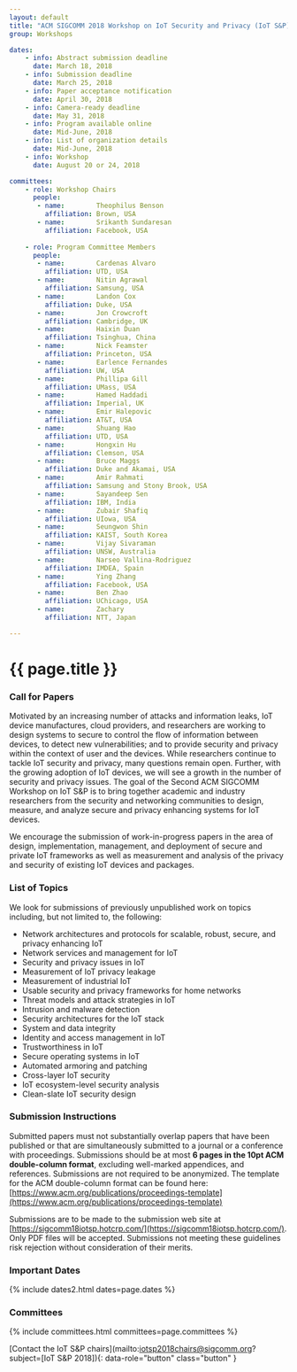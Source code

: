 ```yaml
---
layout: default
title: "ACM SIGCOMM 2018 Workshop on IoT Security and Privacy (IoT S&P)"
group: Workshops

dates:
    - info: Abstract submission deadline
      date: March 18, 2018
    - info: Submission deadline
      date: March 25, 2018
    - info: Paper acceptance notification
      date: April 30, 2018
    - info: Camera-ready deadline
      date: May 31, 2018
    - info: Program available online
      date: Mid-June, 2018
    - info: List of organization details
      date: Mid-June, 2018
    - info: Workshop
      date: August 20 or 24, 2018

committees:
    - role: Workshop Chairs
      people:
       - name:        Theophilus Benson
         affiliation: Brown, USA
       - name:        Srikanth Sundaresan
         affiliation: Facebook, USA
         
    - role: Program Committee Members
      people:
       - name:        Cardenas Alvaro
         affiliation: UTD, USA
       - name:        Nitin Agrawal
         affiliation: Samsung, USA
       - name:        Landon Cox
         affiliation: Duke, USA
       - name:        Jon Crowcroft  
         affiliation: Cambridge, UK
       - name:        Haixin Duan
         affiliation: Tsinghua, China
       - name:        Nick Feamster
         affiliation: Princeton, USA
       - name:        Earlence Fernandes
         affiliation: UW, USA
       - name:        Phillipa Gill
         affiliation: UMass, USA
       - name:        Hamed Haddadi
         affiliation: Imperial, UK
       - name:        Emir Halepovic
         affiliation: AT&T, USA
       - name:        Shuang Hao  
         affiliation: UTD, USA
       - name:        Hongxin Hu 
         affiliation: Clemson, USA
       - name:        Bruce Maggs
         affiliation: Duke and Akamai, USA
       - name:        Amir Rahmati 
         affiliation: Samsung and Stony Brook, USA
       - name:        Sayandeep Sen
         affiliation: IBM, India
       - name:        Zubair Shafiq 
         affiliation: UIowa, USA
       - name:        Seungwon Shin
         affiliation: KAIST, South Korea
       - name:        Vijay Sivaraman  
         affiliation: UNSW, Australia
       - name:        Narseo Vallina-Rodriguez   
         affiliation: IMDEA, Spain
       - name:        Ying Zhang
         affiliation: Facebook, USA
       - name:        Ben Zhao 
         affiliation: UChicago, USA
       - name:        Zachary
         affiliation: NTT, Japan

---
```


# {{ page.title }}

### Call for Papers
Motivated by an increasing number of attacks and information leaks, IoT device manufactures, cloud providers, and researchers are working to design systems to secure to control the flow of information between devices, to detect new vulnerabilities; and to provide security and privacy within the context of user and the devices. While researchers continue to tackle IoT security and privacy, many questions remain open. Further, with the growing adoption of IoT devices, we will see a growth in the number of security and privacy issues. The goal of the Second ACM SIGCOMM Workshop on IoT S&P is to bring together academic and industry researchers from the security and networking communities to design, measure, and analyze secure and privacy enhancing systems for IoT devices.

We encourage the submission of work-in-progress papers in the area of design, implementation, management, and deployment of secure and private IoT frameworks as well as measurement and analysis of the privacy and security of existing IoT devices and packages. 


### List of Topics
We look for submissions of previously unpublished work on topics including, but not limited to, the following: 

- Network architectures and protocols for scalable, robust, secure, and privacy enhancing IoT
- Network services and management for IoT
- Security and privacy issues in IoT
- Measurement of IoT privacy leakage
- Measurement of industrial IoT
- Usable security and privacy frameworks for home networks
- Threat models and attack strategies in IoT
- Intrusion and malware detection
- Security architectures for the IoT stack
- System and data integrity
- Identity and access management in IoT
- Trustworthiness in IoT
- Secure operating systems in IoT
- Automated armoring and patching
- Cross-layer IoT security
- IoT ecosystem-level security analysis
- Clean-slate IoT security design


### Submission Instructions
Submitted papers must not substantially overlap papers that have been published or that are simultaneously submitted to a journal or a conference with proceedings. Submissions should be at most **6 pages in the 10pt ACM double-column format**, excluding well-marked appendices, and references. Submissions are not required to be anonymized. The template for the ACM double-column format can be found here: [https://www.acm.org/publications/proceedings-template](https://www.acm.org/publications/proceedings-template)

Submissions are to be made to the submission web site at [https://sigcomm18iotsp.hotcrp.com/](https://sigcomm18iotsp.hotcrp.com/). Only PDF files will be accepted. Submissions not meeting these guidelines risk rejection without consideration of their merits. 

### Important Dates

{% include dates2.html dates=page.dates %}

### Committees

{% include committees.html committees=page.committees %}

[Contact the IoT S&P chairs](mailto:iotsp2018chairs@sigcomm.org?subject=[IoT S&P 2018]){: data-role="button" class="button" }

